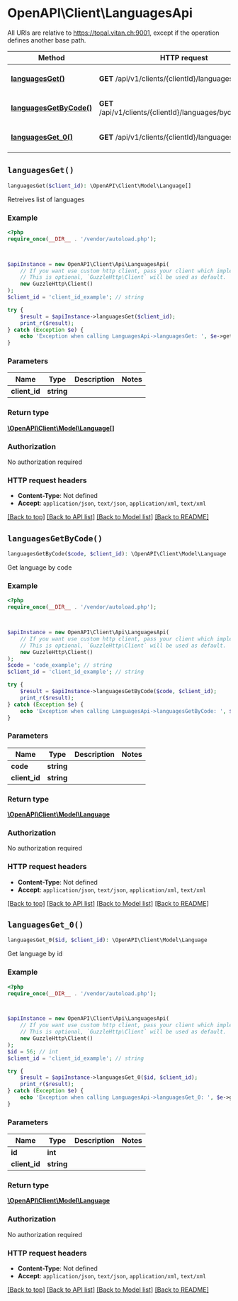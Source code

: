 # OpenAPI\Client\LanguagesApi

All URIs are relative to https://topal.vitan.ch:9001, except if the operation defines another base path.

| Method | HTTP request | Description |
| ------------- | ------------- | ------------- |
| [**languagesGet()**](LanguagesApi.md#languagesGet) | **GET** /api/v1/clients/{clientId}/languages | Retreives list of languages |
| [**languagesGetByCode()**](LanguagesApi.md#languagesGetByCode) | **GET** /api/v1/clients/{clientId}/languages/bycode/{code} | Get language by code |
| [**languagesGet_0()**](LanguagesApi.md#languagesGet_0) | **GET** /api/v1/clients/{clientId}/languages/{id} | Get language by id |


## `languagesGet()`

```php
languagesGet($client_id): \OpenAPI\Client\Model\Language[]
```

Retreives list of languages

### Example

```php
<?php
require_once(__DIR__ . '/vendor/autoload.php');



$apiInstance = new OpenAPI\Client\Api\LanguagesApi(
    // If you want use custom http client, pass your client which implements `GuzzleHttp\ClientInterface`.
    // This is optional, `GuzzleHttp\Client` will be used as default.
    new GuzzleHttp\Client()
);
$client_id = 'client_id_example'; // string

try {
    $result = $apiInstance->languagesGet($client_id);
    print_r($result);
} catch (Exception $e) {
    echo 'Exception when calling LanguagesApi->languagesGet: ', $e->getMessage(), PHP_EOL;
}
```

### Parameters

| Name | Type | Description  | Notes |
| ------------- | ------------- | ------------- | ------------- |
| **client_id** | **string**|  | |

### Return type

[**\OpenAPI\Client\Model\Language[]**](../Model/Language.md)

### Authorization

No authorization required

### HTTP request headers

- **Content-Type**: Not defined
- **Accept**: `application/json`, `text/json`, `application/xml`, `text/xml`

[[Back to top]](#) [[Back to API list]](../../README.md#endpoints)
[[Back to Model list]](../../README.md#models)
[[Back to README]](../../README.md)

## `languagesGetByCode()`

```php
languagesGetByCode($code, $client_id): \OpenAPI\Client\Model\Language
```

Get language by code

### Example

```php
<?php
require_once(__DIR__ . '/vendor/autoload.php');



$apiInstance = new OpenAPI\Client\Api\LanguagesApi(
    // If you want use custom http client, pass your client which implements `GuzzleHttp\ClientInterface`.
    // This is optional, `GuzzleHttp\Client` will be used as default.
    new GuzzleHttp\Client()
);
$code = 'code_example'; // string
$client_id = 'client_id_example'; // string

try {
    $result = $apiInstance->languagesGetByCode($code, $client_id);
    print_r($result);
} catch (Exception $e) {
    echo 'Exception when calling LanguagesApi->languagesGetByCode: ', $e->getMessage(), PHP_EOL;
}
```

### Parameters

| Name | Type | Description  | Notes |
| ------------- | ------------- | ------------- | ------------- |
| **code** | **string**|  | |
| **client_id** | **string**|  | |

### Return type

[**\OpenAPI\Client\Model\Language**](../Model/Language.md)

### Authorization

No authorization required

### HTTP request headers

- **Content-Type**: Not defined
- **Accept**: `application/json`, `text/json`, `application/xml`, `text/xml`

[[Back to top]](#) [[Back to API list]](../../README.md#endpoints)
[[Back to Model list]](../../README.md#models)
[[Back to README]](../../README.md)

## `languagesGet_0()`

```php
languagesGet_0($id, $client_id): \OpenAPI\Client\Model\Language
```

Get language by id

### Example

```php
<?php
require_once(__DIR__ . '/vendor/autoload.php');



$apiInstance = new OpenAPI\Client\Api\LanguagesApi(
    // If you want use custom http client, pass your client which implements `GuzzleHttp\ClientInterface`.
    // This is optional, `GuzzleHttp\Client` will be used as default.
    new GuzzleHttp\Client()
);
$id = 56; // int
$client_id = 'client_id_example'; // string

try {
    $result = $apiInstance->languagesGet_0($id, $client_id);
    print_r($result);
} catch (Exception $e) {
    echo 'Exception when calling LanguagesApi->languagesGet_0: ', $e->getMessage(), PHP_EOL;
}
```

### Parameters

| Name | Type | Description  | Notes |
| ------------- | ------------- | ------------- | ------------- |
| **id** | **int**|  | |
| **client_id** | **string**|  | |

### Return type

[**\OpenAPI\Client\Model\Language**](../Model/Language.md)

### Authorization

No authorization required

### HTTP request headers

- **Content-Type**: Not defined
- **Accept**: `application/json`, `text/json`, `application/xml`, `text/xml`

[[Back to top]](#) [[Back to API list]](../../README.md#endpoints)
[[Back to Model list]](../../README.md#models)
[[Back to README]](../../README.md)
